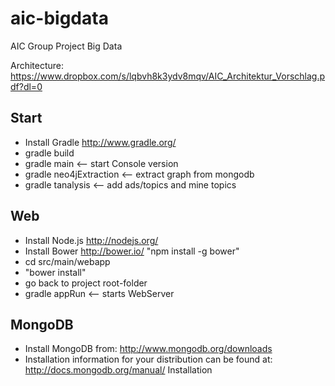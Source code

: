 aic-bigdata
===========

AIC Group Project Big Data

Architecture:
https://www.dropbox.com/s/lqbvh8k3ydv8mqv/AIC_Architektur_Vorschlag.pdf?dl=0

Start
-----------

- Install Gradle http://www.gradle.org/
- gradle build
- gradle main            <-- start Console version
- gradle neo4jExtraction <-- extract graph from mongodb
- gradle tanalysis <-- add ads/topics and mine topics

Web
----------
- Install Node.js http://nodejs.org/
- Install Bower http://bower.io/  "npm install -g bower"
- cd src/main/webapp 
- "bower install"
- go back to project root-folder 
- gradle appRun  <-- starts WebServer

MongoDB
-----------

- Install MongoDB from: http://www.mongodb.org/downloads
- Installation information for your distribution can be found at: http://docs.mongodb.org/manual/ Installation
